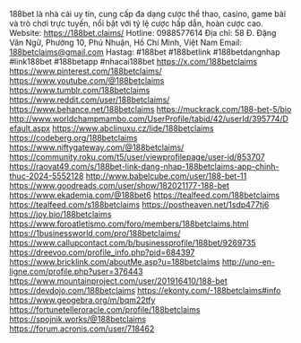 188bet là nhà cái uy tín, cung cấp đa dạng cược thể thao, casino, game bài và trò chơi trực tuyến, nổi bật với tỷ lệ cược hấp dẫn, hoàn cược cao.
Website: https://188bet.claims/
Hotline: 0988577614
Địa chỉ: 58 Đ. Đặng Văn Ngữ, Phường 10, Phú Nhuận, Hồ Chí Minh, Việt Nam
Email: 188betclaims@gmail.com
Hastag: #188bet #188betlink #188betdangnhap #link188bet #188betapp #nhacai188bet
https://x.com/188betclaims
https://www.pinterest.com/188betclaims/
https://www.youtube.com/@188betclaims
https://www.tumblr.com/188betclaims
https://www.reddit.com/user/188betclaims/
https://www.behance.net/188betclaims
https://muckrack.com/188-bet-5/bio
http://www.worldchampmambo.com/UserProfile/tabid/42/userId/395774/Default.aspx
https://www.abclinuxu.cz/lide/188betclaims
https://codeberg.org/188betclaims
https://www.niftygateway.com/@188betclaims/
https://community.roku.com/t5/user/viewprofilepage/user-id/853707
https://raovat49.com/s/188bet-link-dang-nhap-188betclaims-app-chinh-thuc-2024-5552128
http://www.babelcube.com/user/188-bet-11
https://www.goodreads.com/user/show/182021177-188-bet
https://www.ekademia.com/@188bet6
https://tealfeed.com/188betclaims
https://tealfeed.com/s188betclaims
https://postheaven.net/1sdp477tj6
https://joy.bio/188betclaims
https://www.foroatletismo.com/foro/members/188betclaims.html
https://1businessworld.com/pro/188betclaims/
https://www.callupcontact.com/b/businessprofile/188bet/9269735
https://dreevoo.com/profile_info.php?pid=684397
https://www.bricklink.com/aboutMe.asp?u=188betclaims
http://uno-en-ligne.com/profile.php?user=376443
https://www.mountainproject.com/user/201916410/188-bet
https://devdojo.com/188betclaims
https://ekonty.com/-188betclaims#info
https://www.geogebra.org/m/bqm22tfy
https://fortunetelleroracle.com/profile/188betclaims
https://spojnik.works/@188betclaims
https://forum.acronis.com/user/718462